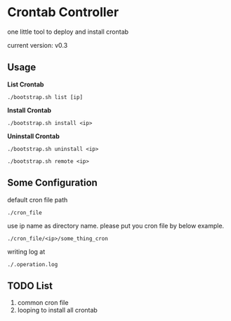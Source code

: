 # Crontab Controller

one little tool to deploy and install crontab

current version: v0.3

## Usage

**List Crontab**

``./bootstrap.sh list [ip]``

**Install Crontab**

``./bootstrap.sh install <ip>``

**Uninstall Crontab**

``./bootstrap.sh uninstall <ip>``

``./bootstrap.sh remote <ip>``

## Some Configuration

default cron file path

``./cron_file``

use ip name as directory name.
please put you cron file by below example.

``./cron_file/<ip>/some_thing_cron``

writing log at

``./.operation.log``

## TODO List

1. common cron file
2. looping to install all crontab
